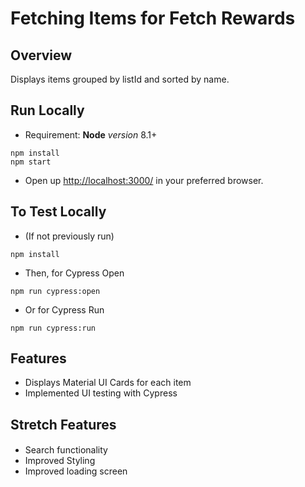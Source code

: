 # Fetching Items for Fetch Rewards

## Overview

Displays items grouped by listId and sorted by name.

## Run Locally

- Requirement: **Node** _version_ 8.1+

```
npm install
npm start
```

- Open up [http://localhost:3000/](http://localhost:3000/) in your preferred browser.

## To Test Locally

- (If not previously run)

```
npm install
```

- Then, for Cypress Open

```
npm run cypress:open
```

- Or for Cypress Run

```
npm run cypress:run
```

## Features

- Displays Material UI Cards for each item
- Implemented UI testing with Cypress

## Stretch Features

####

- Search functionality
- Improved Styling
- Improved loading screen
